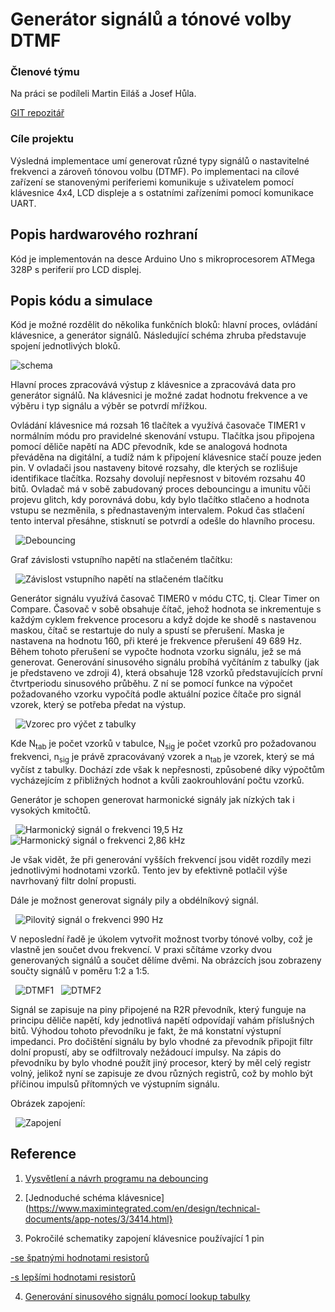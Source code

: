 # Generátor signálů a tónové volby DTMF 

### Členové týmu

Na práci se podíleli Martin Eiláš a Josef Hůla.

[GIT repozitář](https://github.com/xhulaj/Digital-electronics-2/tree/master/Labs/project)


### Cíle projektu

Výsledná implementace umí generovat různé typy signálů o nastavitelné frekvenci a zároveň tónovou volbu (DTMF). 
Po implementaci na cílové zařízení se stanovenými periferiemi komunikuje s uživatelem pomocí klávesnice 4x4, LCD 
displeje a s ostatními zařízeními pomocí komunikace UART.


## Popis hardwarového rozhraní

Kód je implementován na desce Arduino Uno s mikroprocesorem ATMega 328P s periferií pro LCD displej.


## Popis kódu a simulace

Kód je možné rozdělit do několika funkčních bloků: hlavní proces, ovládání klávesnice, a 
generátor signálů. Následující schéma zhruba představuje spojení jednotlivých bloků.

![schema](graphics/scheme.png)

Hlavní proces zpracovává výstup z klávesnice a zpracovává data pro generátor signálů. 
Na klávesnici je možné zadat hodnotu frekvence a ve výběru i typ signálu a výběr se potvrdí mřížkou.

Ovládání klávesnice má rozsah 16 tlačítek a využívá časovače TIMER1 v normálním módu pro pravidelné skenování vstupu. Tlačítka jsou připojena pomocí děliče napětí na ADC převodník, kde se analogová hodnota převáděna na digitální,
a tudíž nám k připojení klávesnice stačí pouze jeden pin. V ovladači jsou nastaveny bitové rozsahy, dle kterých se rozlišuje identifikace tlačítka. Rozsahy dovolují nepřesnost v bitovém rozsahu 40 bitů. Ovladač má v sobě zabudovaný proces debouncingu a imunitu vůči projevu glitch, kdy porovnává dobu, kdy bylo tlačítko stlačeno a hodnota vstupu se nezměnila, s 
přednastaveným intervalem. Pokud čas stlačení tento interval přesáhne, stisknutí se potvrdí a odešle do hlavního procesu.

&nbsp;
![Debouncing](graphics/debounce.png)
&nbsp;


Graf závislosti vstupního napětí na stlačeném tlačítku:

&nbsp;
![Závislost vstupního napětí na stlačeném tlačítku](graphics/graph.png)
&nbsp;


Generátor signálu využívá časovač TIMER0 v módu CTC, tj. Clear Timer on Compare. Časovač v sobě obsahuje čítač, jehož hodnota se inkrementuje s každým cyklem frekvence procesoru a když dojde ke shodě
s nastavenou maskou, čítač se restartuje do nuly a spustí se přerušení. Maska je nastavena na hodnotu 160, při které je frekvence přerušení 49 689 Hz. Během tohoto přerušení se vypočte hodnota vzorku signálu, jež se má generovat. 
Generování sinusového signálu probíhá vyčítáním z tabulky (jak je představeno ve zdroji 4), která obsahuje 128 vzorků představujících první čtvrtperiodu sinusového průběhu. 
Z ní se pomocí funkce na výpočet požadovaného vzorku vypočítá podle aktuální pozice čítače pro signál vzorek, který se potřeba předat na výstup.

&nbsp;
![Vzorec pro výčet z tabulky](graphics/vzorec.png)
&nbsp;

Kde N<sub>tab</sub> je počet vzorků v tabulce, N<sub>sig</sub> je počet vzorků pro požadovanou frekvenci, n<sub>sig</sub> je právě zpracovávaný vzorek a n<sub>tab</sub> je vzorek, který se má vyčíst z tabulky.
Dochází zde však k nepřesnosti, způsobené díky výpočtům vycházejícím z přibližných hodnot a kvůli zaokrouhlování počtu vzorků.

Generátor je schopen generovat harmonické signály jak nízkých tak i vysokých kmitočtů.

&nbsp;
![Harmonický signál o frekvenci 19,5 Hz](graphics/pic2.jpg)
![Harmonický signál o frekvenci 2,86 kHz](graphics/pic3.jpg)
&nbsp;

Je však vidět, že při generování vyšších frekvencí jsou vidět rozdíly mezi jednotlivými hodnotami vzorků. Tento jev by efektivně potlačil výše navrhovaný filtr dolní propusti.

Dále je možnost generovat signály pily a obdélníkový signál. 

&nbsp;
![Pilovitý signál o frekvenci 990 Hz](graphics/saw+.jpg)
&nbsp;

V neposlední řadě je úkolem vytvořit možnost tvorby tónové volby, což je vlastně jen součet dvou frekvencí. V praxi sčítáme vzorky dvou generovaných signálů a součet dělíme dvěmi. Na obrázcích jsou zobrazeny součty signálů v poměru 1:2 a 1:5.

&nbsp;
![DTMF1](graphics/dtmf1.jpg)
&nbsp;
![DTMF2](graphics/dtmf2.jpg)
&nbsp;

Signál se zapisuje na piny připojené na R2R převodník, který funguje na principu děliče napětí, kdy jednotlivá napětí odpovídají
 vahám příslušných bitů. Výhodou tohoto převodníku je fakt, že má konstatní výstupní impedanci.
Pro dočištění signálu by bylo vhodné za převodník připojit filtr dolní propustí, aby se odfiltrovaly nežádoucí impulsy.
Na zápis do převodníku by bylo vhodné použít jiný procesor, který by měl celý registr volný,
jelikož nyní se zapisuje ze dvou různých registrů, což by mohlo být příčinou impulsů přítomných ve výstupním signálu.

Obrázek zapojení:

&nbsp;
![Zapojení](graphics/zapojeni.jpg)
&nbsp;
## Reference

1. [Vysvětlení a návrh programu na debouncing](https://hackaday.com/2015/12/10/embed-with-elliot-debounce-your-noisy-buttons-part-ii/?fbclid=IwAR0zPAZvgTfq3LnxLyi3n-pnJ9wra6WdT6oDIUhXSI3gVN6QqwCBTuMLnGM)

2. [Jednoduché schéma klávesnice](https://www.maximintegrated.com/en/design/technical-documents/app-notes/3/3414.html}

3. Pokročilé schematiky zapojení klávesnice používající 1 pin

[-se špatnými hodnotami resistorů](https://www.electronicwings.com/arduino/4x4-keypad-interfacing-with-arduino-uno)

[-s lepšími hodnotami resistorů](http://www.technoblogy.com/show?NGM)

4. [Generování sinusového signálu pomocí lookup tabulky](https://www.electronics-tutorials.ws/combination/r-2r-dac.html)
